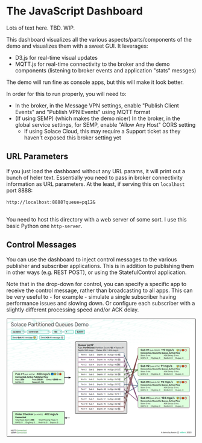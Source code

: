 # The JavaScript Dashboard

Lots of text here.  TBD.  WIP.

This dashboard visualizes all the various aspects/parts/components of the demo and visualizes them with a sweet GUI.
It leverages:
 - D3.js for real-time visual updates
 - MQTT.js for real-time connectivity to the broker and the demo components (listening to broker events and application "stats" messges)

The demo will run fine as console apps, but this will make it look better.

In order for this to run properly, you will need to:
 - In the broker, in the Message VPN settings, enable "Publish Client Events" and "Publish VPN Events" using MQTT format
 - (If using SEMP) (which makes the demo nicer) In the broker, in the global service settings, for SEMP, enable "Allow Any Host" CORS setting
    - If using Solace Cloud, this may require a Support ticket as they haven't exposed this broker setting yet

## URL Parameters

If you just load the dashboard without any URL params, it will print out a bunch of heler text.  Essentially you need to pass in broker connectivity
information as URL parameters.  At the least, if serving this on `localhost` port 8888:

```
http://localhost:8888?queue=pq12&


```





You need to host this directory with a web server of some sort. I use this basic Python one `http-server`.



## Control Messages

You can use the dashboard to inject control messages to the various publisher and subscriber applications.
This is in addition to publishing them in other ways (e.g. REST POST), or using the StatefulControl application.

Note that in the drop-down for control, you can specify a specific app to receive the control message, rather
than broadcasting to all apps.  This can be very useful to - for example - simulate a single subscriber having 
performance issues and slowing down.  Or configure each subscriber with a slightly different processing speed
and/or ACK delay.



![Dashboard view](https://github.com/SolaceLabs/pq-demo/blob/main/readme/dashboard2.png)





